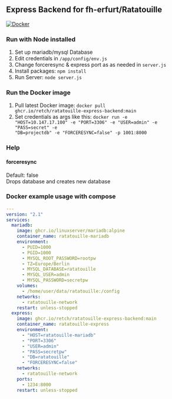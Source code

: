 ## Express Backend for fh-erfurt/Ratatouille

[![Docker](https://github.com/Retch/ratatouille-express-backend/actions/workflows/docker-publish.yml/badge.svg?branch=main)](https://github.com/Retch/ratatouille-express-backend/pkgs/container/ratatouille-express-backend)

### Run with Node installed

1. Set up mariadb/mysql Database
2. Edit credentials in <code>/app/config/env.js</code>
3. Change forceresync & express port as as needed in <code>server.js</code>
4. Install packages: <code>npm install</code>
5. Run Server: <code>node server.js</code>

### Run the Docker image

1. Pull latest Docker image: <code>docker pull ghcr.io/retch/ratatouille-express-backend:main</code>
2. Set credentials as args like this: <code>docker run -e "HOST=10.147.17.100" -e "PORT=3306" -e "USER=admin" -e "PASS=secret" -e "DB=projectdb" -e "FORCERESYNC=false" -p 1001:8000</code>

### Help

#### forceresync

Default: false<br>
Drops database and creates new database

### Docker example usage with compose

```yaml
---
version: "2.1"
services:
  mariadb:
    image: ghcr.io/linuxserver/mariadb:alpine
    container_name: ratatouille-mariadb
    environment:
      - PUID=1000
      - PGID=1000
      - MYSQL_ROOT_PASSWORD=rootpw
      - TZ=Europe/Berlin
      - MYSQL_DATABASE=ratatouille
      - MYSQL_USER=admin
      - MYSQL_PASSWORD=secretpw
    volumes:
      - /home/user/data/ratatouille:/config
    networks:
      - ratatouille-network
    restart: unless-stopped
  express:
    image: ghcr.io/retch/ratatouille-express-backend:main
    container_name: ratatouille-express
    environment:
      - "HOST=ratatouille-mariadb"
      - "PORT=3306"
      - "USER=admin"
      - "PASS=secretpw"
      - "DB=ratatouille"
      - "FORCERESYNC=false"
    networks:
      - ratatouille-network
    ports:
      - 1234:8000
    restart: unless-stopped
```
